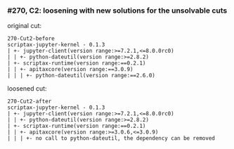### #270, C2: loosening with new solutions for the unsolvable cuts
original cut:

```
270-Cut2-before
scriptax-jupyter-kernel - 0.1.3
| +- jupyter-client(version range:>=7.2.1,<=8.0.0rc0)
| | +- python-dateutil(version range:>=2.8.2)
| +- scriptax-runtime(version range:==0.2.1)
| | +- apitaxcore(version range:==3.0.9)
| | | +- python-dateutil(version range:==2.6.0)
```




loosened cut:
```
270-Cut2-after
scriptax-jupyter-kernel - 0.1.3
| +- jupyter-client(version range:>=7.2.1,<=8.0.0rc0)
| | +- python-dateutil(version range:>=2.8.2)
| +- scriptax-runtime(version range:==0.2.1)
| | +- apitaxcore(version range:>=3.0.6,<=3.0.9)
| | | +- no call to python-dateutil, the dependency can be removed
```


